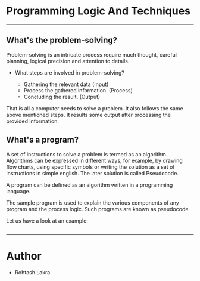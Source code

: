 # Programming Logic And Techniques

---

## What's the problem-solving?

Problem-solving is an intricate process require much thought, careful planning,
logical precision and attention to details.

- What steps are involved in problem-solving?
  
    - Gathering the relevant data (Input)
    - Process the gathered information. (Process)
    - Concluding the result. (Output)

That is all a computer needs to solve a problem. It also follows the same above 
mentioned steps. It results some output after processing the provided information.

## What's a program?

A  set of instructions to solve a problem is termed as an algorithm. Algorithms can 
be expressed in different ways, for example, by drawing flow charts, using specific 
symbols or writing  the solution as a set of instructions in simple english. The 
later solution is called Pseudocode.

A program can be defined as an algorithm written in a programming language.

The sample program is used to explain the various components of any program and the 
process logic. Such programs are known as pseudocode. 

Let us have a look at an example:



## 

## 

## 

## 

## 

## 

## 

---

# Author
- Rohtash Lakra
